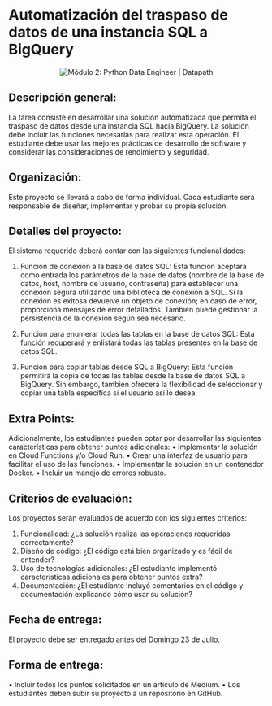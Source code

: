 # Automatización del traspaso de datos de una instancia SQL a BigQuery

<p align="center">
  <img src="https://softr-prod.imgix.net/applications/b5cdb0d1-ba69-48f8-961f-8a89c9e7b1fd/assets/33448eb3-f23f-4e71-a164-872d3ec70526.png" alt="Módulo 2: Python Data Engineer | Datapath">
</p>

## Descripción general: 
La tarea consiste en desarrollar una solución automatizada que permita el traspaso de 
datos desde una instancia SQL hacia BigQuery. La solución debe incluir las funciones 
necesarias para realizar esta operación. El estudiante debe usar las mejores prácticas 
de desarrollo de software y considerar las consideraciones de rendimiento y seguridad. 
 
## Organización: 
Este proyecto se llevará a cabo de forma individual. Cada estudiante será responsable 
de diseñar, implementar y probar su propia solución. 
 
## Detalles del proyecto: 
El sistema requerido deberá contar con las siguientes funcionalidades: 
1. Función de conexión a la base de datos SQL: Esta función aceptará como 
entrada los parámetros de la base de datos (nombre de la base de datos, host, 
nombre de usuario, contraseña) para establecer una conexión segura utilizando 
una biblioteca de conexión a SQL. Si la conexión es exitosa devuelve un objeto 
de conexión; en caso de error, proporciona mensajes de error detallados. 
También puede gestionar la persistencia de la conexión según sea necesario. 
 
2. Función para enumerar todas las tablas en la base de datos SQL: Esta 
función recuperará y enlistará todas las tablas presentes en la base de datos 
SQL. 
 
3. Función para copiar tablas desde SQL a BigQuery: Esta función permitirá la 
copia de todas las tablas desde la base de datos SQL a BigQuery. Sin embargo, 
también ofrecerá la flexibilidad de seleccionar y copiar una tabla específica si el 
usuario así lo desea. 

## Extra Points:
Adicionalmente, los estudiantes pueden optar por desarrollar las siguientes 
características para obtener puntos adicionales: 
• Implementar la solución en Cloud Functions y/o Cloud Run. 
• Crear una interfaz de usuario para facilitar el uso de las funciones. 
• Implementar la solución en un contenedor Docker. 
• Incluir un manejo de errores robusto. 
 
## Criterios de evaluación: 
Los proyectos serán evaluados de acuerdo con los siguientes criterios: 
1. Funcionalidad: ¿La solución realiza las operaciones requeridas correctamente? 
2. Diseño de código: ¿El código está bien organizado y es fácil de entender? 
3. Uso de tecnologías adicionales: ¿El estudiante implementó características 
adicionales para obtener puntos extra? 
4. Documentación: ¿El estudiante incluyó comentarios en el código y 
documentación explicando cómo usar su solución? 
 
## Fecha de entrega: 
El proyecto debe ser entregado antes del Domingo 23 de Julio. 
 
## Forma de entrega: 
• Incluir todos los puntos solicitados en un artículo de Medium. 
• Los estudiantes deben subir su proyecto a un repositorio en GitHub.